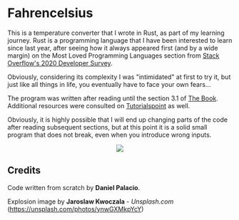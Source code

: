 # Fahrencelsius

This is a temperature converter that I wrote in Rust, as part of my learning journey. Rust is a programming language that I have been interested to learn since last year, after seeing how it always appeared first (and by a wide margin) on the Most Loved Programming Languages section from [Stack Overflow's 2020 Developer Survey](https://insights.stackoverflow.com/survey/2020#technology-most-loved-dreaded-and-wanted-languages).

Obviously, considering its complexity I was "intimidated" at first to try it, but just like all things in life, you eventually have to face your own fears...

The program was written after reading until the section 3.1 of [The Book](https://doc.rust-lang.org/book/). Additional resources were consulted on [Tutorialspoint](https://www.tutorialspoint.com/rust/index.htm) as well.

Obviously, it is highly possible that I will end up changing parts of the code after reading subsequent sections, but at this point it is a solid small program that does not break, even when you introduce wrong inputs.

<p align="center"> 
<img src="https://images.unsplash.com/photo-1560977501-7cb367eccebe?ixid=MnwxMjA3fDB8MHxwaG90by1wYWdlfHx8fGVufDB8fHx8&ixlib=rb-1.2.1&auto=format&fit=crop&w=625&q=80">
</p>

## Credits

Code written from scratch by **Daniel Palacio**.

Explosion image by **Jaroslaw Kwoczala** - *Unsplash.com* (https://unsplash.com/photos/ynwGXMkpYcY)
